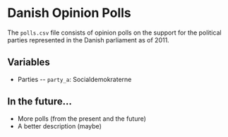 # Danish Opinion Polls

The `polls.csv` file consists of opinion polls on the support for the political parties represented in the Danish parliament as of 2011. 

## Variables
- Parties
    -- `party_a`: Socialdemokraterne

## In the future...

- More polls (from the present and the future)
- A better description (maybe)
